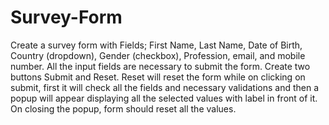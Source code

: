 # Survey-Form

Create a survey form with Fields; First Name, Last Name, Date of Birth, Country (dropdown), Gender (checkbox), Profession, email, and mobile number. All the input fields are necessary to submit the form. Create two buttons Submit and Reset. Reset will reset the form while on clicking on submit, first it will check all the fields and necessary validations and then a popup will appear displaying all the selected values with label in front of it. On closing the popup, form should reset all the values.

